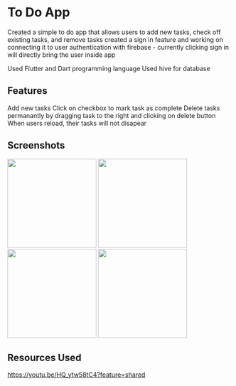 # To Do App

Created a simple to do app that allows users to add new tasks, check off existing tasks, and remove tasks
created a sign in feature and working on connecting it to user authentication with firebase - currently clicking sign in will directly bring the user inside app

Used Flutter and Dart programming language
Used hive for database 
## Features

Add new tasks
Click on checkbox to mark task as complete
Delete tasks permanantly by dragging task to the right and clicking on delete button
When users reload, their tasks will not disapear

## Screenshots
<img src="https://github.com/LilymoonW/todo/assets/133260551/c6d4a459-be9b-4130-9b43-f0566d3a8187" width="200">
<img src = "https://github.com/LilymoonW/todo/assets/133260551/498995e7-7408-48e0-b41d-08f020eac344" width="200">
<img src = "https://github.com/LilymoonW/todo/assets/133260551/6d72ee2e-93fe-40bd-b037-0527cf7e1036" width="200">
<img src = "https://github.com/LilymoonW/todo/assets/133260551/8778cd40-bf66-4bcd-8425-fac7945a91e8" width="200">

## Resources Used
https://youtu.be/HQ_ytw58tC4?feature=shared
